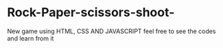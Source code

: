 # Rock-Paper-scissors-shoot-
New game using HTML, CSS AND JAVASCRIPT feel free to see the codes and learn from it
